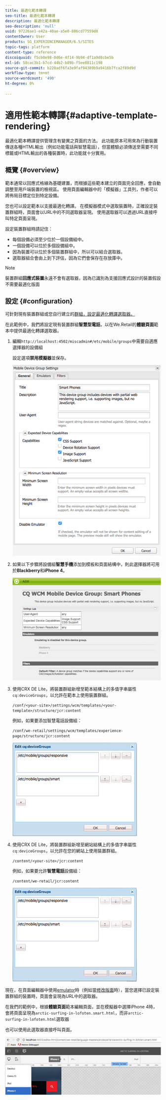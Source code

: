 ```yaml
---
title: 最適化範本轉譯
seo-title: 最適化範本轉譯
description: 最適化範本轉譯
seo-description: 'null'
uuid: 97226ae1-e42a-40ae-a5e0-886cd77559d8
contentOwner: User
products: SG_EXPERIENCEMANAGER/6.5/SITES
topic-tags: platform
content-type: reference
discoiquuid: f5cb0e98-0d6e-4f14-9b94-df1a9d8cbe5b
exl-id: 58cac3b1-b7cd-44b2-b89b-f5ee8811c198
source-git-commit: b220adf6fa3e9faf94389b9a9416b7fca2f89d9d
workflow-type: tm+mt
source-wordcount: '490'
ht-degree: 0%

---
```


# 適用性範本轉譯{#adaptive-template-rendering}

最適化範本轉譯提供管理含有變異之頁面的方法。 此功能原本可用來為行動裝置傳送各種HTML輸出（例如功能電話與智慧電話），但當體驗必須傳送至需要不同標籤或HTML輸出的各種裝置時，此功能就十分實用。

## 概覽 {#overview}

範本通常以回應式格線為基礎建置，而根據這些範本建立的頁面完全回應，會自動調整至用戶端裝置的檢視區。 使用頁面編輯器中的「模擬器」工具列，作者可以將佈局目標定位到特定設備。

您也可以設定範本以支援最適化轉譯。 在模擬器模式中選取裝置時，正確設定裝置群組時，頁面會以URL中的不同選取器呈現。 使用選取器可以透過URL直接呼叫特定頁面呈現。

設定裝置群組時請記住：

* 每個設備必須至少位於一個設備組中。
* 一個設備可以位於多個設備組中。
* 因為裝置可以位於多個裝置群組中，所以可以結合選取器。
* 選取器組合會由上到下評估，因為它們會保存在存放庫中。

>[!NOTE]
>
>裝置群組&#x200B;**回應式裝置**&#x200B;永遠不會有選取器，因為已識別為支援回應式設計的裝置假設不需要最適化版面

## 設定 {#configuration}

可針對現有裝置群組或您自行建立的[群組，設定最適化轉譯選取器。](/help/sites-developing/mobile.md#device-groups)

在此範例中，我們將設定現有裝置群組&#x200B;**智慧型電話**，以在We.Retail的&#x200B;**體驗頁面**&#x200B;範本中提供最適化轉譯選取器。

1. 編輯`http://localhost:4502/miscadmin#/etc/mobile/groups`中需要自適應選擇器的設備組

   設定選項&#x200B;**禁用模擬器**&#x200B;並保存。

   ![chlimage_1-157](assets/chlimage_1-157.png)

1. 如果以下步驟將設備組&#x200B;**智慧手機**&#x200B;添加到模板和頁面結構中，則此選擇器將可用於&#x200B;**Blackberry**&#x200B;和&#x200B;**iPhone 4**。

   ![chlimage_1-158](assets/chlimage_1-158.png)

1. 使用CRX DE Lite，將裝置群組新增至範本結構上的多值字串屬性`cq:deviceGroups`，以允許在範本上使用裝置群組。

   `/conf/<your-site>/settings/wcm/templates/<your-template>/structure/jcr:content`

   例如，如果要添加智慧電話設備組：

   `/conf/we-retail/settings/wcm/templates/experience-page/structure/jcr:content`

   ![chlimage_1-159](assets/chlimage_1-159.png)

1. 使用CRX DE Lite，將裝置群組新增至網站結構上的多值字串屬性`cq:deviceGroups`，以允許在您的網站上使用裝置群組。

   `/content/<your-site>/jcr:content`

   例如，如果要允許&#x200B;**智慧電話**&#x200B;設備組：

   `/content/we-retail/jcr:content`

   ![chlimage_1-160](assets/chlimage_1-160.png)

現在，在頁面編輯器中使用[emulator](/help/sites-authoring/responsive-layout.md#layout-definitions-device-emulation-and-breakpoints)時（例如當[修改版面](/help/sites-authoring/responsive-layout.md)時），當您選擇已設定裝置群組的裝置時，頁面會呈現為URL中的選取器。

在我們的範例中，根據&#x200B;**體驗頁面**&#x200B;範本編輯頁面，並在模擬器中選擇iPhone 4時，會將頁面呈現為`arctic-surfing-in-lofoten.smart.html`，而非`arctic-surfing-in-lofoten.html`選取器

也可以使用此選取器直接呼叫頁面。

![chlimage_1-161](assets/chlimage_1-161.png)
